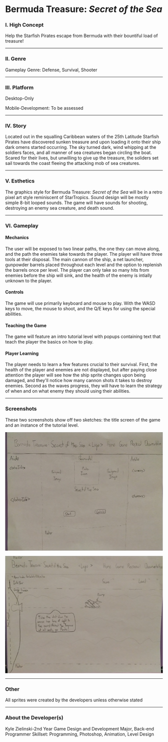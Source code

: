 # Bermuda Treasure: *Secret* *of* *the* *Sea* 
### I. High Concept
Help the Starfish Pirates escape from Bermuda with their bountiful load of treasure!

---
### II. Genre
Gameplay Genre: Defense, Survival, Shooter

---
### III. Platform
Desktop-Only 

Mobile-Development: To be assessed

---
### IV. Story
Located out in the squalling Caribbean waters of the 25th Latitude Starfish Pirates have discovered
sunken treasure and upon loading it onto their ship dark omens started occurring. The sky turned 
dark, wind whipping at the soldiers faces, and all manner of sea creatures began circling the boat.
Scared for their lives, but unwilling to give up the treasure, the soliders set sail towards the
coast fleeing the attacking mob of sea creatures.

---
### V. Esthetics
The graphics style for Bermuda Treasure: *Secret* *of* *the* *Sea* will be in a retro pixel art style reminiscent of StarTropics. Sound design will be mostly simple 8-bit looped sounds. The game will have sounds for shooting, destroying an enemy sea creature, and death sound. 

---
### VI. Gameplay
#### Mechanics
The user will be exposed to two linear paths, the one they can move along, and the path the enemies take towards the player. The player will have three tools at their disposal. The main cannon of the ship, a net launcher, gunpowder barrels placed throughout each level and the option to replenish the barrels once per level. The player can only take so many hits from enemies before the ship will sink, and the health of the enemy is intially unknown to the player.
#### Controls
The game will use primarily keyboard and mouse to play. With the WASD keys to move, the mouse to shoot, and the Q/E keys for using the special abilities.
#### Teaching the Game
The game will feature an intro tutorial level with popups containing text that teach the player the basics on how to play.
#### Player Learning
The player needs to learn a few features crucial to their survival. First, the health of the player and enemies are not displayed, but after paying close attention the player will see how the ship sprite changes upon being damaged, and they'll notice how many cannon shots it takes to destroy enemies. Second as the waves progress, they will have to learn the strategy of when and on what enemy they should using their abilities.

---
### Screenshots
These two screenshots show off two sketches: the title screen of the game and an instance of the tutorial level.

![Game Title Screen Screenshot][screenshot2]

[screenshot2]:media/screenshot2.jpg

![Tutorial Screenshot][screenshot1]

[screenshot1]:media/screenshot1.jpg

---
### Other
All sprites were created by the developers unless otherwise stated

---
### About the Developer(s)
Kyle Zielinski-2nd Year Game Design and Development Major, Back-end Programmer 
Skillset: Programming, Photoshop, Animation, Level Design